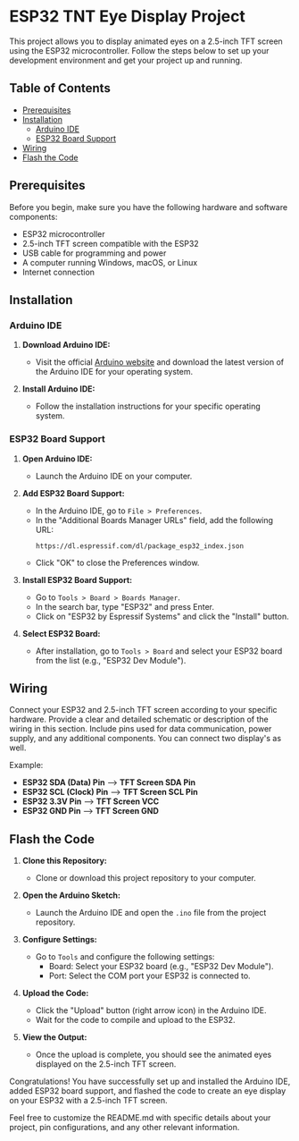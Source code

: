 # ESP32 TNT Eye Display Project

This project allows you to display animated eyes on a 2.5-inch TFT screen using the ESP32 microcontroller. Follow the steps below to set up your development environment and get your project up and running.

## Table of Contents

- [Prerequisites](#prerequisites)
- [Installation](#installation)
  - [Arduino IDE](#arduino-ide)
  - [ESP32 Board Support](#esp32-board-support)
- [Wiring](#wiring)
- [Flash the Code](#flash-the-code)

## Prerequisites

Before you begin, make sure you have the following hardware and software components:

- ESP32 microcontroller
- 2.5-inch TFT screen compatible with the ESP32
- USB cable for programming and power
- A computer running Windows, macOS, or Linux
- Internet connection

## Installation

### Arduino IDE

1. **Download Arduino IDE:**
   - Visit the official [Arduino website](https://www.arduino.cc/en/software) and download the latest version of the Arduino IDE for your operating system.

2. **Install Arduino IDE:**
   - Follow the installation instructions for your specific operating system.

### ESP32 Board Support

1. **Open Arduino IDE:**
   - Launch the Arduino IDE on your computer.

2. **Add ESP32 Board Support:**
   - In the Arduino IDE, go to `File > Preferences`.
   - In the "Additional Boards Manager URLs" field, add the following URL:
     ```
     https://dl.espressif.com/dl/package_esp32_index.json
     ```
   - Click "OK" to close the Preferences window.

3. **Install ESP32 Board Support:**
   - Go to `Tools > Board > Boards Manager`.
   - In the search bar, type "ESP32" and press Enter.
   - Click on "ESP32 by Espressif Systems" and click the "Install" button.

4. **Select ESP32 Board:**
   - After installation, go to `Tools > Board` and select your ESP32 board from the list (e.g., "ESP32 Dev Module").

## Wiring

Connect your ESP32 and 2.5-inch TFT screen according to your specific hardware. Provide a clear and detailed schematic or description of the wiring in this section. Include pins used for data communication, power supply, and any additional components. You can connect two display's as well.

Example:

- **ESP32 SDA (Data) Pin** ⟶ **TFT Screen SDA Pin**
- **ESP32 SCL (Clock) Pin** ⟶ **TFT Screen SCL Pin**
- **ESP32 3.3V Pin** ⟶ **TFT Screen VCC**
- **ESP32 GND Pin** ⟶ **TFT Screen GND**

## Flash the Code

1. **Clone this Repository:**
   - Clone or download this project repository to your computer.

2. **Open the Arduino Sketch:**
   - Launch the Arduino IDE and open the `.ino` file from the project repository.

3. **Configure Settings:**
   - Go to `Tools` and configure the following settings:
     - Board: Select your ESP32 board (e.g., "ESP32 Dev Module").
     - Port: Select the COM port your ESP32 is connected to.

4. **Upload the Code:**
   - Click the "Upload" button (right arrow icon) in the Arduino IDE.
   - Wait for the code to compile and upload to the ESP32.

5. **View the Output:**
   - Once the upload is complete, you should see the animated eyes displayed on the 2.5-inch TFT screen.

Congratulations! You have successfully set up and installed the Arduino IDE, added ESP32 board support, and flashed the code to create an eye display on your ESP32 with a 2.5-inch TFT screen.

Feel free to customize the README.md with specific details about your project, pin configurations, and any other relevant information.
